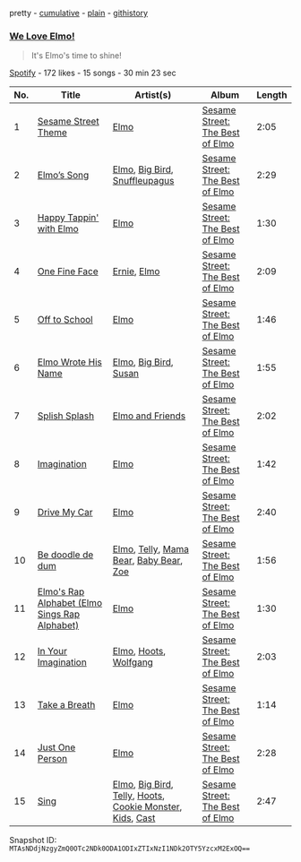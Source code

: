 pretty - [cumulative](/playlists/cumulative/2KSySxa7iudjK0IsgFxuaW.md) - [plain](/playlists/plain/2KSySxa7iudjK0IsgFxuaW) - [githistory](https://github.githistory.xyz/mackorone/spotify-playlist-archive/blob/main/playlists/plain/2KSySxa7iudjK0IsgFxuaW)

### [We Love Elmo!](https://open.spotify.com/playlist/2KSySxa7iudjK0IsgFxuaW)

> It's Elmo's time to shine!

[Spotify](https://open.spotify.com/user/spotify) - 172 likes - 15 songs - 30 min 23 sec

| No. | Title | Artist(s) | Album | Length |
|---|---|---|---|---|
| 1 | [Sesame Street Theme](https://open.spotify.com/track/72VtUtJJO4PkaGaXw5cBQn) | [Elmo](https://open.spotify.com/artist/64TYMfqkpGQsUEuF5xqS2R) | [Sesame Street: The Best of Elmo](https://open.spotify.com/album/1Sq6fD7xrvmPQ2tY9z1GCs) | 2:05 |
| 2 | [Elmo’s Song](https://open.spotify.com/track/0zwpeGgJTlFz78cdC51nw7) | [Elmo](https://open.spotify.com/artist/64TYMfqkpGQsUEuF5xqS2R), [Big Bird](https://open.spotify.com/artist/0iDC0DDdk9WL7W8OdBSmtE), [Snuffleupagus](https://open.spotify.com/artist/4s59qVGtHnriH2APKSliX5) | [Sesame Street: The Best of Elmo](https://open.spotify.com/album/1Sq6fD7xrvmPQ2tY9z1GCs) | 2:29 |
| 3 | [Happy Tappin' with Elmo](https://open.spotify.com/track/1vabQAO370qU6hTvzDGkQZ) | [Elmo](https://open.spotify.com/artist/64TYMfqkpGQsUEuF5xqS2R) | [Sesame Street: The Best of Elmo](https://open.spotify.com/album/1Sq6fD7xrvmPQ2tY9z1GCs) | 1:30 |
| 4 | [One Fine Face](https://open.spotify.com/track/3xEOPkDgjtooWVcARapoO7) | [Ernie](https://open.spotify.com/artist/1qkEx9YPevCOQhazUZK1bJ), [Elmo](https://open.spotify.com/artist/64TYMfqkpGQsUEuF5xqS2R) | [Sesame Street: The Best of Elmo](https://open.spotify.com/album/1Sq6fD7xrvmPQ2tY9z1GCs) | 2:09 |
| 5 | [Off to School](https://open.spotify.com/track/7znm85WaTxvUdcazsXLTTL) | [Elmo](https://open.spotify.com/artist/64TYMfqkpGQsUEuF5xqS2R) | [Sesame Street: The Best of Elmo](https://open.spotify.com/album/1Sq6fD7xrvmPQ2tY9z1GCs) | 1:46 |
| 6 | [Elmo Wrote His Name](https://open.spotify.com/track/3rqN0cWyoEmW8JUUAi7SsE) | [Elmo](https://open.spotify.com/artist/64TYMfqkpGQsUEuF5xqS2R), [Big Bird](https://open.spotify.com/artist/0iDC0DDdk9WL7W8OdBSmtE), [Susan](https://open.spotify.com/artist/1qvS1CTPZHz1KyE2jx92pQ) | [Sesame Street: The Best of Elmo](https://open.spotify.com/album/1Sq6fD7xrvmPQ2tY9z1GCs) | 1:55 |
| 7 | [Splish Splash](https://open.spotify.com/track/1Z6FVlZ3UqUfeb6MulTMHZ) | [Elmo and Friends](https://open.spotify.com/artist/5ZLVh1K1hx2DryBRjenTwH) | [Sesame Street: The Best of Elmo](https://open.spotify.com/album/1Sq6fD7xrvmPQ2tY9z1GCs) | 2:02 |
| 8 | [Imagination](https://open.spotify.com/track/4HHtnBoLx66rBURBWuH5Z7) | [Elmo](https://open.spotify.com/artist/64TYMfqkpGQsUEuF5xqS2R) | [Sesame Street: The Best of Elmo](https://open.spotify.com/album/1Sq6fD7xrvmPQ2tY9z1GCs) | 1:42 |
| 9 | [Drive My Car](https://open.spotify.com/track/1o2XpL4vXtXTokzgOJG9zR) | [Elmo](https://open.spotify.com/artist/64TYMfqkpGQsUEuF5xqS2R) | [Sesame Street: The Best of Elmo](https://open.spotify.com/album/1Sq6fD7xrvmPQ2tY9z1GCs) | 2:40 |
| 10 | [Be doodle de dum](https://open.spotify.com/track/2kFhRTpc85hKvg8kLavE3Y) | [Elmo](https://open.spotify.com/artist/64TYMfqkpGQsUEuF5xqS2R), [Telly](https://open.spotify.com/artist/1CNLMkGo7a7zuJ5vrzGYqs), [Mama Bear](https://open.spotify.com/artist/3RqZiaZfx8uvoMDiOqfDmJ), [Baby Bear](https://open.spotify.com/artist/4mCbMdrryOVRY5ZFUeHWQm), [Zoe](https://open.spotify.com/artist/4t8Z2cp7ogUDJcmOjDoEpe) | [Sesame Street: The Best of Elmo](https://open.spotify.com/album/1Sq6fD7xrvmPQ2tY9z1GCs) | 1:56 |
| 11 | [Elmo's Rap Alphabet \(Elmo Sings Rap Alphabet\)](https://open.spotify.com/track/4Wcb05INcFfJ9bDeD4rtW7) | [Elmo](https://open.spotify.com/artist/64TYMfqkpGQsUEuF5xqS2R) | [Sesame Street: The Best of Elmo](https://open.spotify.com/album/1Sq6fD7xrvmPQ2tY9z1GCs) | 1:30 |
| 12 | [In Your Imagination](https://open.spotify.com/track/5lxuAIx1u8iObrDu220qi0) | [Elmo](https://open.spotify.com/artist/64TYMfqkpGQsUEuF5xqS2R), [Hoots](https://open.spotify.com/artist/0ivW1tjs7EMFg5054F9iqc), [Wolfgang](https://open.spotify.com/artist/7pkVGGJXkwt4rucWEkldrj) | [Sesame Street: The Best of Elmo](https://open.spotify.com/album/1Sq6fD7xrvmPQ2tY9z1GCs) | 2:03 |
| 13 | [Take a Breath](https://open.spotify.com/track/3uft67PPJjcCiprNByr6DG) | [Elmo](https://open.spotify.com/artist/64TYMfqkpGQsUEuF5xqS2R) | [Sesame Street: The Best of Elmo](https://open.spotify.com/album/1Sq6fD7xrvmPQ2tY9z1GCs) | 1:14 |
| 14 | [Just One Person](https://open.spotify.com/track/46TsnNQmr65Av159iumQSV) | [Elmo](https://open.spotify.com/artist/64TYMfqkpGQsUEuF5xqS2R) | [Sesame Street: The Best of Elmo](https://open.spotify.com/album/1Sq6fD7xrvmPQ2tY9z1GCs) | 2:28 |
| 15 | [Sing](https://open.spotify.com/track/71hHUJvZzFwc3TiF4GfZZU) | [Elmo](https://open.spotify.com/artist/64TYMfqkpGQsUEuF5xqS2R), [Big Bird](https://open.spotify.com/artist/0iDC0DDdk9WL7W8OdBSmtE), [Telly](https://open.spotify.com/artist/1CNLMkGo7a7zuJ5vrzGYqs), [Hoots](https://open.spotify.com/artist/0ivW1tjs7EMFg5054F9iqc), [Cookie Monster](https://open.spotify.com/artist/0KUfoAHP20vQHuDhiEAa8r), [Kids](https://open.spotify.com/artist/48FEeJN980IgYixU9VIHOO), [Cast](https://open.spotify.com/artist/18RdrdlKkNsF7XRlu3MFsa) | [Sesame Street: The Best of Elmo](https://open.spotify.com/album/1Sq6fD7xrvmPQ2tY9z1GCs) | 2:47 |

Snapshot ID: `MTAsNDdjNzgyZmQ0OTc2NDk0ODA1ODIxZTIxNzI1NDk2OTY5YzcxM2ExOQ==`
